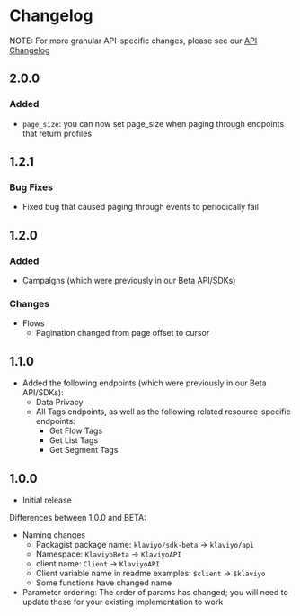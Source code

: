 # Changelog

NOTE: For more granular API-specific changes, please see our [API Changelog](https://developers.klaviyo.com/en/docs/changelog_)

## 2.0.0

### Added
- `page_size`:  you can now set page_size when paging through endpoints that return profiles

## 1.2.1

### Bug Fixes
- Fixed bug that caused paging through events to periodically fail


## 1.2.0

### Added
- Campaigns (which were previously in our Beta API/SDKs)

### Changes
- Flows
    - Pagination changed from page offset to cursor

## 1.1.0

  - Added the following endpoints (which were previously in our Beta API/SDKs):
    - Data Privacy
    - All Tags endpoints, as well as the following related resource-specific endpoints:
      - Get Flow Tags
      - Get List Tags
      - Get Segment Tags

## 1.0.0

  * Initial release

  Differences between 1.0.0 and BETA:

  - Naming changes
    - Packagist package name: `klaviyo/sdk-beta` → `klaviyo/api`
    - Namespace: `KlaviyoBeta` → `KlaviyoAPI`
    - client name: `Client` → `KlaviyoAPI`
    - Client variable name in readme examples: `$client` → `$klaviyo`
    - Some functions have changed name
  - Parameter ordering: The order of params has changed; you will need to update these for your existing implementation to work
